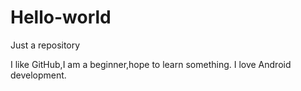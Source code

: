 # Hello-world
Just a repository

I like GitHub,I am a beginner,hope to learn something.
I love Android development.

